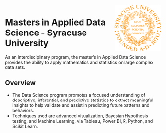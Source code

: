<img align="right" width="150" height="150" src="https://github.com/dcaley5005/Data_Science/blob/main/Syracuse/Applied%20Data%20Science%20Portfolio/syracuse_logo.png">

# Masters in Applied Data Science - Syracuse University

As an interdisciplinary program, the master’s in Applied Data Science provides the ability to apply mathematics and statistics on large complex data sets.

## Overview
- The Data Science program promotes a focused understanding of descriptive, inferential, and predictive statistics to extract meaningful insights to help validate and assist in predicting future patterns and behaviors.
- Techniques used are advanced visualization, Bayesian Hypothesis testing, and Machine Learning, via Tableau, Power BI, R, Python, and Scikit Learn.
